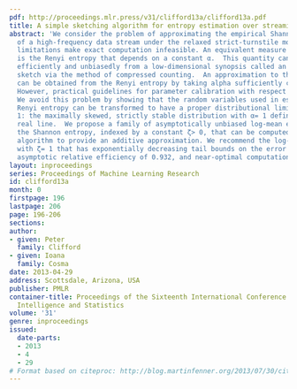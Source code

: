 ```yaml
---
pdf: http://proceedings.mlr.press/v31/clifford13a/clifford13a.pdf
title: A simple sketching algorithm for entropy estimation over streaming data
abstract: 'We consider the problem of approximating the empirical Shannon entropy
  of a high-frequency data stream under the relaxed strict-turnstile model, when space
  limitations make exact computation infeasible. An equivalent measure of entropy
  is the Renyi entropy that depends on a constant α.  This quantity can be estimated
  efficiently and unbiasedly from a low-dimensional synopsis called an α-stable data
  sketch via the method of compressed counting.  An approximation to the Shannon entropy
  can be obtained from the Renyi entropy by taking alpha sufficiently close to 1.
  However, practical guidelines for parameter calibration with respect to αare lacking.
  We avoid this problem by showing that the random variables used in estimating the
  Renyi entropy can be transformed to have a proper distributional limit as αapproaches
  1: the maximally skewed, strictly stable distribution with α= 1 defined on the entire
  real line.  We propose a family of asymptotically unbiased log-mean estimators of
  the Shannon entropy, indexed by a constant ζ> 0, that can be computed in a single-pass
  algorithm to provide an additive approximation. We recommend the log-mean estimator
  with ζ= 1 that has exponentially decreasing tail bounds on the error probability,
  asymptotic relative efficiency of 0.932, and near-optimal computational complexity.  '
layout: inproceedings
series: Proceedings of Machine Learning Research
id: clifford13a
month: 0
firstpage: 196
lastpage: 206
page: 196-206
sections: 
author:
- given: Peter
  family: Clifford
- given: Ioana
  family: Cosma
date: 2013-04-29
address: Scottsdale, Arizona, USA
publisher: PMLR
container-title: Proceedings of the Sixteenth International Conference on Artificial
  Intelligence and Statistics
volume: '31'
genre: inproceedings
issued:
  date-parts:
  - 2013
  - 4
  - 29
# Format based on citeproc: http://blog.martinfenner.org/2013/07/30/citeproc-yaml-for-bibliographies/
---
```

